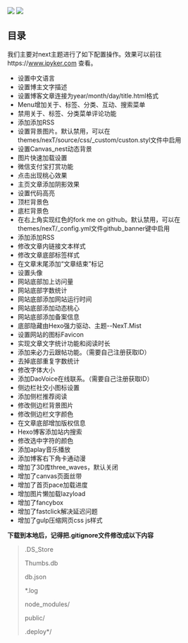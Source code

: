 
![](https://img.shields.io/badge/hexo-next-brightgreen.svg?style=plastic) ![](https://img.shields.io/badge/GitHub-10k+-yellow.svg?style=social&logo=github)

## 目录
我们主要对next主题进行了如下配置操作。效果可以前往https://www.ipyker.com 查看。

* 设置中文语言
* 设置博主文字描述
* 设置博客文章连接为year/month/day/title.html格式
* Menu增加关于、标签、分类、互动、搜索菜单
* 禁用关于、标签、分类菜单评论功能
* 添加添加RSS
* 设置背景图片。默认禁用，可以在themes/nexT/source/css/_custom/custon.styl文件中启用
* 设置Canvas_nest动态背景
* 图片快速加载设置
* 微信支付宝打赏功能
* 点击出现桃心效果
* 主页文章添加阴影效果
* 设置代码高亮
* 顶栏背景色
* 底栏背景色
* 在右上角实现红色的fork me on github。默认禁用，可以在themes/nexT/_config.yml文件github_banner键中启用
* 添加添加RSS
* 修改文章内链接文本样式
* 修改文章底部标签样式
* 在文章末尾添加“文章结束”标记
* 设置头像
* 网站底部加上访问量
* 网站底部字数统计
* 网站底部添加网站运行时间
* 网站底部添加动态桃心
* 网站底部添加备案信息
* 底部隐藏由Hexo强力驱动、主题--NexT.Mist
* 设置网站的图标Favicon
* 实现文章文字统计功能和阅读时长
* 添加来必力云跟帖功能。（需要自己注册获取ID）
* 去掉底部重复字数统计
* 修改字体大小
* 添加DaoVoice在线联系。（需要自己注册获取ID）
* 侧边栏社交小图标设置
* 添加侧栏推荐阅读
* 修改侧边栏背景图片
* 修改侧边栏文字颜色
* 在文章底部增加版权信息
* Hexo博客添加站内搜索
* 修改选中字符的颜色
* 添加aplay音乐播放
* 添加博客右下角卡通动漫
* 增加了3D库three_waves，默认关闭
* 增加了canvas页面丝带
* 增加了首页pace加载进度
* 增加图片懒加载lazyload
* 增加了fancybox
* 增加了fastclick解决延迟问题
* 增加了gulp压缩网页css js样式


**下载到本地后，记得把.gitignore文件修改成以下内容**

>.DS_Store
>
>Thumbs.db
>
>db.json
>
>*.log
>
>node_modules/
>
>public/
>
>.deploy*/
